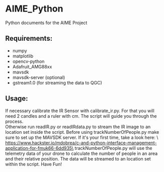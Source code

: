 # AIME_Python
Python documents for the AIME Project
## Requirements:
- numpy
- matplotlib
- opencv-python
- Adafruit_AMG88xx
- mavsdk
- mavsdk-server
(optional)
- gstream1.0 (for streaming the data to QGC)

## Usage:
If necessary calibrate the IR Sensor with calibrate_ir.py. For that you will need 2 candles and a ruler with cm. The script will guide you through the process.\
Otherwise run readIR.py or readIRdata.py to stream the IR image to an location set inside the script.
Before using trackNumberOfPeople.py make sure to set up the MAVSDK server. If it's your first time, take a look here: \ 
https://www.hackster.io/mdobrea/c-and-python-interface-management-application-for-fmuk66-6dd935\
trackNumberOfPeople.py will use the telemetry data of your drone to calculate the number of people in an area and their relative position. The data will be streamed to an location set within the script.
Have Fun!
 
